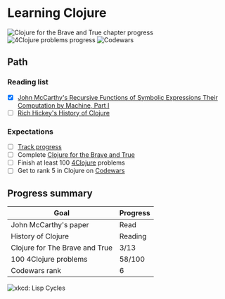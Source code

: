 # Learning Clojure

![Clojure for the Brave and True chapter progress](https://img.shields.io/badge/Clojure%20for%20the%20Brave%20and%20True-3%2F13-DBEAFE?logo=clojure&style=for-the-badge&labelColor=4B5563)
![4Clojure problems progress](https://img.shields.io/badge/4Clojure-58%2F156-DBEAFE?logo=clojure&style=for-the-badge&labelColor=4B5563)
![Codewars](https://img.shields.io/badge/Codewars%20Clojure%20rank-6%20kyu-DBEAFE?logo=codewars&style=for-the-badge&labelColor=4B5563)

## Path

### Reading list
- [x] [John McCarthy's Recursive Functions of Symbolic Expressions Their Computation by Machine, Part I](resources/Recursive_Functions_of_Symbolic_Expressions_and_Their_Computation_by_Machine_Part_I.pdf)
- [ ] [Rich Hickey's History of Clojure](resources/clojure-hopl-iv-final.pdf)

### Expectations
- [ ] [Track progress](progress)
- [ ] Complete [Clojure for the Brave and True](https://www.braveclojure.com/clojure-for-the-brave-and-true/)
- [ ] Finish at least 100 [4Clojure](https://www.4clojure.com/user/kubqoa) problems
- [ ] Get to rank 5 in Clojure on [Codewars](https://www.codewars.com/users/KubqoA)

## Progress summary
| Goal                           | Progress |
| ------------------------------ | -------- |
| John McCarthy's paper          | Read     |
| History of Clojure             | Reading  |
| Clojure for The Brave and True | 3/13     |
| 100 4Clojure problems          | 58/100   |
| Codewars rank                  | 6        |

![xkcd: Lisp Cycles](https://imgs.xkcd.com/comics/lisp_cycles.png)
